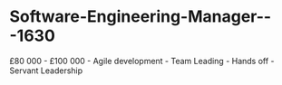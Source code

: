 # Software-Engineering-Manager---1630
£80 000 - £100 000 - Agile development - Team Leading - Hands off - Servant Leadership 
